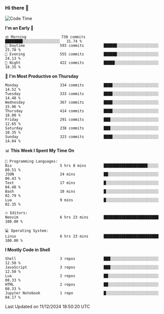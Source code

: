 ### Hi there 👋
<!--START_SECTION:waka-->
![Code Time](http://img.shields.io/badge/Code%20Time-349%20hrs%2036%20mins-blue)

**I'm an Early 🐤** 

```text
🌞 Morning                730 commits         ████████░░░░░░░░░░░░░░░░░   31.74 % 
🌆 Daytime                593 commits         ██████░░░░░░░░░░░░░░░░░░░   25.78 % 
🌃 Evening                555 commits         ██████░░░░░░░░░░░░░░░░░░░   24.13 % 
🌙 Night                  422 commits         █████░░░░░░░░░░░░░░░░░░░░   18.35 % 
```
📅 **I'm Most Productive on Thursday** 

```text
Monday                   334 commits         ████░░░░░░░░░░░░░░░░░░░░░   14.52 % 
Tuesday                  333 commits         ████░░░░░░░░░░░░░░░░░░░░░   14.48 % 
Wednesday                367 commits         ████░░░░░░░░░░░░░░░░░░░░░   15.96 % 
Thursday                 414 commits         ████░░░░░░░░░░░░░░░░░░░░░   18.00 % 
Friday                   291 commits         ███░░░░░░░░░░░░░░░░░░░░░░   12.65 % 
Saturday                 238 commits         ███░░░░░░░░░░░░░░░░░░░░░░   10.35 % 
Sunday                   323 commits         ████░░░░░░░░░░░░░░░░░░░░░   14.04 % 
```


📊 **This Week I Spent My Time On** 

```text
💬 Programming Languages: 
Nix                      5 hrs 8 mins        ████████████████████░░░░░   80.51 % 
JSON                     24 mins             ██░░░░░░░░░░░░░░░░░░░░░░░   06.43 % 
Text                     17 mins             █░░░░░░░░░░░░░░░░░░░░░░░░   04.48 % 
Bash                     10 mins             █░░░░░░░░░░░░░░░░░░░░░░░░   02.79 % 
Lua                      9 mins              █░░░░░░░░░░░░░░░░░░░░░░░░   02.35 % 

🔥 Editors: 
Neovim                   6 hrs 23 mins       █████████████████████████   100.00 % 

💻 Operating System: 
Linux                    6 hrs 23 mins       █████████████████████████   100.00 % 
```

**I Mostly Code in Shell** 

```text
Shell                    3 repos             ███░░░░░░░░░░░░░░░░░░░░░░   12.50 % 
JavaScript               3 repos             ███░░░░░░░░░░░░░░░░░░░░░░   12.50 % 
Lua                      2 repos             ██░░░░░░░░░░░░░░░░░░░░░░░   08.33 % 
HTML                     2 repos             ██░░░░░░░░░░░░░░░░░░░░░░░   08.33 % 
Jupyter Notebook         1 repo              █░░░░░░░░░░░░░░░░░░░░░░░░   04.17 % 
```




 Last Updated on 11/12/2024 18:50:20 UTC
<!--END_SECTION:waka-->

<!--
**YoganshSharma/YoganshSharma** is a ✨ _special_ ✨ repository because its `README.md` (this file) appears on your GitHub profile.

Here are some ideas to get you started:

- 🔭 I’m currently working on ...
- 🌱 I’m currently learning ...
- 👯 I’m looking to collaborate on ...
- 🤔 I’m looking for help with ...
- 💬 Ask me about ...
- 📫 How to reach me: ...
- 😄 Pronouns: ...
- ⚡ Fun fact: ...
-->
